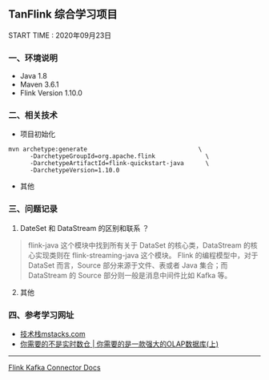 ## TanFlink 综合学习项目 

 START TIME : 2020年09月23日

### 一、环境说明
- Java 1.8
- Maven 3.6.1
- Flink Version 1.10.0


### 二、相关技术
- 项目初始化
```shell script
mvn archetype:generate                               \
      -DarchetypeGroupId=org.apache.flink              \
      -DarchetypeArtifactId=flink-quickstart-java      \
      -DarchetypeVersion=1.10.0
```
- 其他



### 三、问题记录
1. DateSet 和 DataStream 的区别和联系 ？
>  flink-java 这个模块中找到所有关于 DataSet 的核心类，DataStream 的核心实现类则在 flink-streaming-java 这个模块。
>  Flink 的编程模型中，对于 DataSet 而言，Source 部分来源于文件、表或者 Java 集合；而 DataStream 的 Source 部分则一般是消息中间件比如 Kafka 等。
>
2. 其他



### 四、参考学习网址
- [技术栈mstacks.com](http://mstacks.com/141/1505.html#content1505)
- [你需要的不是实时数仓 | 你需要的是一款强大的OLAP数据库(上)](https://mp.weixin.qq.com/s/9MZ9ztr8fYJTl1HchqtQqA)



---
[Flink Kafka Connector Docs](https://ci.apache.org/projects/flink/flink-docs-stable/dev/connectors/kafka.html)

